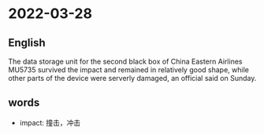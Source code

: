 # 2022-03-28

## English
The data storage unit for the second black box of China Eastern Airlines MU5735 survived the impact and remained in relatively good shape, while other parts of the device were serverly damaged, an official said on Sunday.


## words
* impact: 撞击，冲击